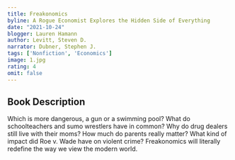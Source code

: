 ```yaml
---
title: Freakonomics
byline: A Rogue Economist Explores the Hidden Side of Everything
date: "2021-10-24"
blogger: Lauren Hamann
author: Levitt, Steven D.
narrator: Dubner, Stephen J.
tags: ['Nonfiction', 'Economics']
image: 1.jpg
rating: 4 
omit: false
---
```




## Book Description

Which is more dangerous, a gun or a swimming pool? What do schoolteachers and sumo wrestlers have in common? Why do drug dealers still live with their moms? How much do parents really matter? What kind of impact did Roe v. Wade have on violent crime? Freakonomics will literally redefine the way we view the modern world.